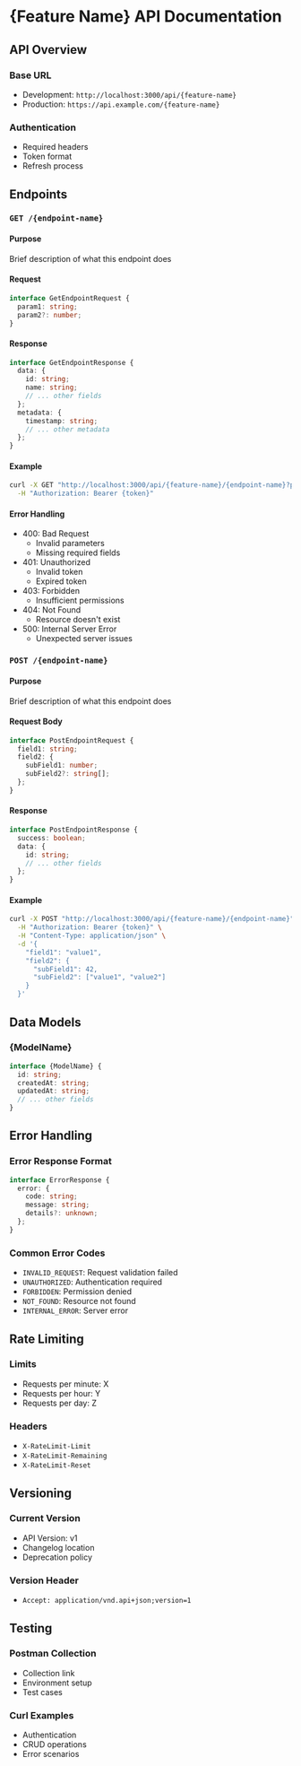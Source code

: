 # {Feature Name} API Documentation

## API Overview

### Base URL

- Development: `http://localhost:3000/api/{feature-name}`
- Production: `https://api.example.com/{feature-name}`

### Authentication

- Required headers
- Token format
- Refresh process

## Endpoints

### `GET /{endpoint-name}`

#### Purpose

Brief description of what this endpoint does

#### Request

```typescript
interface GetEndpointRequest {
  param1: string;
  param2?: number;
}
```

#### Response

```typescript
interface GetEndpointResponse {
  data: {
    id: string;
    name: string;
    // ... other fields
  };
  metadata: {
    timestamp: string;
    // ... other metadata
  };
}
```

#### Example

```bash
curl -X GET "http://localhost:3000/api/{feature-name}/{endpoint-name}?param1=value1&param2=42" \
  -H "Authorization: Bearer {token}"
```

#### Error Handling

- 400: Bad Request
  - Invalid parameters
  - Missing required fields
- 401: Unauthorized
  - Invalid token
  - Expired token
- 403: Forbidden
  - Insufficient permissions
- 404: Not Found
  - Resource doesn't exist
- 500: Internal Server Error
  - Unexpected server issues

### `POST /{endpoint-name}`

#### Purpose

Brief description of what this endpoint does

#### Request Body

```typescript
interface PostEndpointRequest {
  field1: string;
  field2: {
    subField1: number;
    subField2?: string[];
  };
}
```

#### Response

```typescript
interface PostEndpointResponse {
  success: boolean;
  data: {
    id: string;
    // ... other fields
  };
}
```

#### Example

```bash
curl -X POST "http://localhost:3000/api/{feature-name}/{endpoint-name}" \
  -H "Authorization: Bearer {token}" \
  -H "Content-Type: application/json" \
  -d '{
    "field1": "value1",
    "field2": {
      "subField1": 42,
      "subField2": ["value1", "value2"]
    }
  }'
```

## Data Models

### {ModelName}

```typescript
interface {ModelName} {
  id: string;
  createdAt: string;
  updatedAt: string;
  // ... other fields
}
```

## Error Handling

### Error Response Format

```typescript
interface ErrorResponse {
  error: {
    code: string;
    message: string;
    details?: unknown;
  };
}
```

### Common Error Codes

- `INVALID_REQUEST`: Request validation failed
- `UNAUTHORIZED`: Authentication required
- `FORBIDDEN`: Permission denied
- `NOT_FOUND`: Resource not found
- `INTERNAL_ERROR`: Server error

## Rate Limiting

### Limits

- Requests per minute: X
- Requests per hour: Y
- Requests per day: Z

### Headers

- `X-RateLimit-Limit`
- `X-RateLimit-Remaining`
- `X-RateLimit-Reset`

## Versioning

### Current Version

- API Version: v1
- Changelog location
- Deprecation policy

### Version Header

- `Accept: application/vnd.api+json;version=1`

## Testing

### Postman Collection

- Collection link
- Environment setup
- Test cases

### Curl Examples

- Authentication
- CRUD operations
- Error scenarios